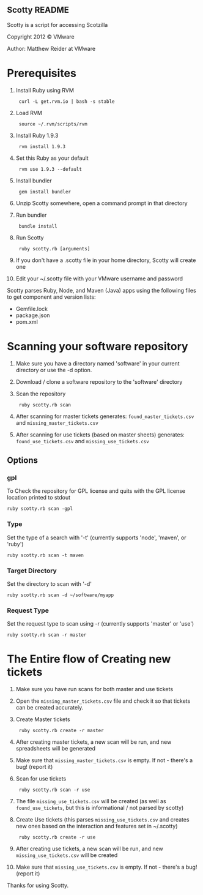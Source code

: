 Scotty README
-------------

Scotty is a script for accessing Scotzilla

Copyright 2012 © VMware

Author: Matthew Reider at VMware

# Prerequisites

1. Install Ruby using RVM

		curl -L get.rvm.io | bash -s stable

2. Load RVM

		source ~/.rvm/scripts/rvm
			
3. Install Ruby 1.9.3
		
		rvm install 1.9.3
		
4. Set this Ruby as your default

		rvm use 1.9.3 --default
		
5. Install bundler

		gem install bundler

6. Unzip Scotty somewhere, open a command prompt in that directory
7. Run bundler

		bundle install
		
8. Run Scotty

		ruby scotty.rb [arguments]
		
6. If you don't have a .scotty file in your home directory, Scotty will create one
7. Edit your ~/.scotty file with your VMware username and password

Scotty parses Ruby, Node, and Maven (Java) apps using the following files to get component and version lists:

- Gemfile.lock
- package.json
- pom.xml

# Scanning your software repository

1. Make sure you have a directory named 'software' in your current directory or use the -d option.
1. Download / clone a software repository to the 'software' directory
1. Scan the repository

		ruby scotty.rb scan
		
1. After scanning for master tickets generates: `found_master_tickets.csv` and `missing_master_tickets.csv`
1. After scanning for use tickets (based on master sheets) generates: `found_use_tickets.csv` and `missing_use_tickets.csv`

## Options

### gpl
To Check the repository for GPL license and quits with the GPL license location printed to stdout

	ruby scotty.rb scan -gpl

### Type
Set the type of a search with '-t' (currently supports 'node', 'maven', or 'ruby')

	ruby scotty.rb scan -t maven

### Target Directory
Set the directory to scan with '-d'

	ruby scotty.rb scan -d ~/software/myapp

### Request Type
Set the request type to scan using -r (currently supports 'master' or 'use')

	ruby scotty.rb scan -r master

# The Entire flow of Creating new tickets

1. Make sure you have run scans for both master and use tickets
1. Open the `missing_master_tickets.csv` file and check it so that tickets can be created accurately.
1. Create Master tickets

		ruby scotty.rb create -r master
		
1. After creating master tickets, a new scan will be run, and new spreadsheets will be generated
1. Make sure that `missing_master_tickets.csv` is empty. If not - there's a bug! (report it)
1. Scan for use tickets

		ruby scotty.rb scan -r use

1. The file `missing_use_tickets.csv` will be created (as well as `found_use_tickets`, but this is informational / not parsed by scotty)
1. Create Use tickets (this parses `missing_use_tickets.csv` and creates new ones based on the interaction and features set in ~/.scotty)

		ruby scotty.rb create -r use
		
1. After creating use tickets, a new scan will be run, and new `missing_use_tickets.csv` will be created
1. Make sure that `missing_use_tickets.csv` is empty. If not - there's a bug! (report it)

Thanks for using Scotty.